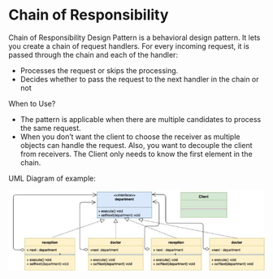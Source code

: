 # Chain of Responsibility

Chain of Responsibility Design Pattern is a behavioral design pattern. It lets you create a chain of request handlers. For every incoming request, it is passed through the chain and each of the handler:

- Processes the request or skips the processing.
- Decides whether to pass the request to the next handler in the chain or not
  
When to Use?
- The pattern is applicable when there are multiple candidates to process the same request.
- When you don’t want the client to choose the receiver as multiple objects can handle the request. Also, you want to decouple the client from receivers. The Client only needs to know the first element in the chain.

UML Diagram of example:

![](./../../images/Chain-of-Responsibility-Design-Pattern.jpg)
